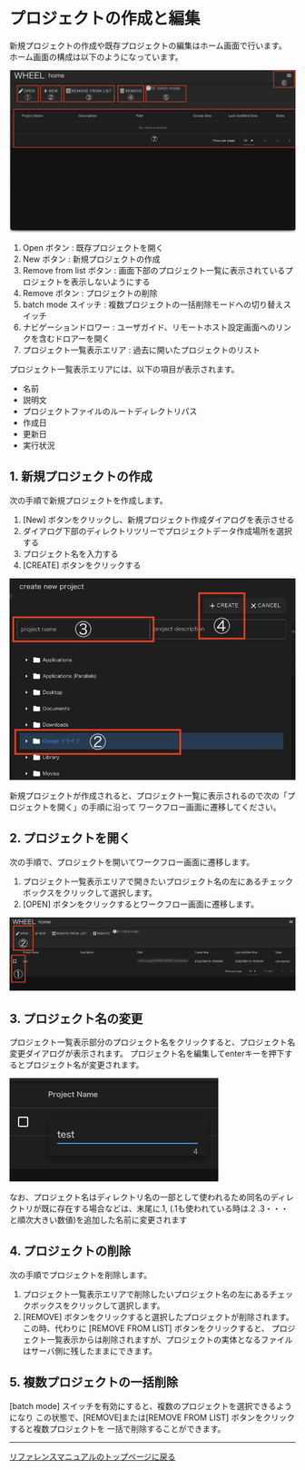 # プロジェクトの作成と編集
新規プロジェクトの作成や既存プロジェクトの編集はホーム画面で行います。
ホーム画面の構成は以下のようになっています。

![img](./img/home.png "home")
1. Open ボタン                : 既存プロジェクトを開く
1. New ボタン                 : 新規プロジェクトの作成
1. Remove from list ボタン    : 画面下部のプロジェクト一覧に表示されているプロジェクトを表示しないようにする
1. Remove ボタン              : プロジェクトの削除
1. batch mode スイッチ        : 複数プロジェクトの一括削除モードへの切り替えスイッチ
1. ナビゲーションドロワー     : ユーザガイド、リモートホスト設定画面へのリンクを含むドロアーを開く
1. プロジェクト一覧表示エリア : 過去に開いたプロジェクトのリスト

プロジェクト一覧表示エリアには、以下の項目が表示されます。
- 名前
- 説明文
- プロジェクトファイルのルートディレクトリパス
- 作成日
- 更新日
- 実行状況


## 1. 新規プロジェクトの作成
次の手順で新規プロジェクトを作成します。

1. [New] ボタンをクリックし、新規プロジェクト作成ダイアログを表示させる
1. ダイアログ下部のディレクトリツリーでプロジェクトデータ作成場所を選択する
1. プロジェクト名を入力する
1. [CREATE] ボタンをクリックする

![img](./img/new.png "new")

新規プロジェクトが作成されると、プロジェクト一覧に表示されるので次の「プロジェクトを開く」の手順に沿って
ワークフロー画面に遷移してください。

## 2. プロジェクトを開く
次の手順で、プロジェクトを開いてワークフロー画面に遷移します。
1. プロジェクト一覧表示エリアで開きたいプロジェクト名の左にあるチェックボックスをクリックして選択します。
1. [OPEN] ボタンをクリックするとワークフロー画面に遷移します。

![img](./img/open.png "open")

## 3. プロジェクト名の変更
プロジェクト一覧表示部分のプロジェクト名をクリックすると、プロジェクト名変更ダイアログが表示されます。
プロジェクト名を編集してenterキーを押下するとプロジェクト名が変更されます。

![img](./img/changeName.png "changeName")

なお、プロジェクト名はディレクトリ名の一部として使われるため同名のディレクトリが既に存在する場合などは、末尾に.1,
(.1も使われている時は.2 .3・・・と順次大きい数値)を追加した名前に変更されます

## 4. プロジェクトの削除
次の手順でプロジェクトを削除します。
1. プロジェクト一覧表示エリアで削除したいプロジェクト名の左にあるチェックボックスをクリックして選択します。
1. [REMOVE] ボタンをクリックすると選択したプロジェクトが削除されます。
   この時、代わりに [REMOVE FROM LIST] ボタンをクリックすると、
   プロジェクト一覧表示からは削除されますが、プロジェクトの実体となるファイルはサーバ側に残したままにできます。

## 5. 複数プロジェクトの一括削除
[batch mode] スイッチを有効にすると、複数のプロジェクトを選択できるようになり
この状態で、[REMOVE]または[REMOVE FROM LIST] ボタンをクリックすると複数プロジェクトを
一括で削除することができます。

--------
[リファレンスマニュアルのトップページに戻る](../index.md)
